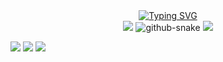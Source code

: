 <div align="center">
  <!-- dynamic typing effect 动态打字效果 -->
  <div align="center">
    <a href="https://blog.sunguoqi.com/">
      <img src="https://readme-typing-svg.demolab.com?font=Fira+Code&pause=1000&width=435&lines=fmt.Println(Hello World);小王同学祝您今天愉快!&center=true&size=27" alt="Typing SVG" />
    </a>
  </div>
    
  <!-- 敲代码的图片 -->
  <img src="https://cdn.jsdelivr.net/gh/sun0225SUN/sun0225SUN/assets/images/coding.gif" />
  
  <!-- Snake Code Contribution Map 贪吃蛇代码贡献图 -->
  <picture>
  <source media="(prefers-color-scheme: dark)" srcset="https://cdn.jsdelivr.net/gh/sun0225SUN/sun0225SUN/profile-snake-contrib/github-contribution-grid-snake-dark.svg" />
  <source media="(prefers-color-scheme: light)" srcset="https://cdn.jsdelivr.net/gh/sun0225SUN/sun0225SUN/profile-snake-contrib/github-contribution-grid-snake.svg" />
  <img alt="github-snake" src="https://cdn.jsdelivr.net/gh/sun0225SUN/sun0225SUN/profile-snake-contrib/github-contribution-grid-snake-dark.svg" />
  </picture>

<!-- 统计仓库语言类别及占比 -->
  <img src="https://github-readme-stats.vercel.app/api/top-langs/?username=wdkcc&hide_title=true&hide_border=true&layout=compact&langs_count=6&text_color=000&icon_color=fff&bg_color=0,52fa5a,4dfcff,c64dff&theme=graywhite" />
</div>


<span > <img src="https://img.shields.io/badge/-HTML5-E34F26?style=flat-square&logo=Golang&logoColor=white" /> <img src="https://img.shields.io/badge/-CSS3-1572B6?style=flat-square&logo=css3" /> <img src="https://img.shields.io/badge/-JavaScript-oringe?style=flat-square&logo=javascript" /> </span>
